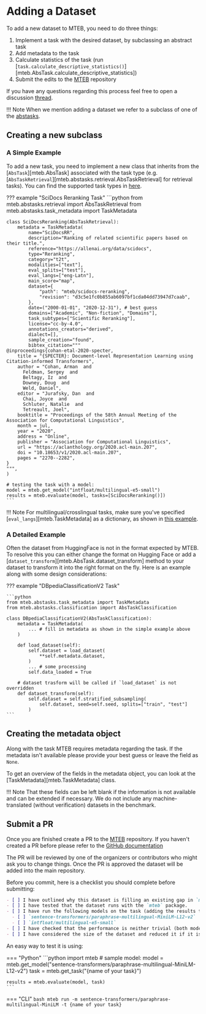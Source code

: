 # Adding a Dataset

To add a new dataset to MTEB, you need to do three things:

1) Implement a task with the desired dataset, by subclassing an abstract task
2) Add metadata to the task
3) Calculate statistics of the task (run [`task.calculate_descriptive_statistics()`][mteb.AbsTask.calculate_descriptive_statistics])
4) Submit the edits to the [MTEB](https://github.com/embeddings-benchmark/mteb/blob/main) repository

If you have any questions regarding this process feel free to open a discussion [thread](https://github.com/embeddings-benchmark/mteb/discussions).

!!! Note
    When we mention adding a dataset we refer to a subclass of one of the [abstasks](../api/task.md#multimodal-tasks).

## Creating a new subclass

### A Simple Example

To add a new task, you need to implement a new class that inherits from the [`AbsTask`][mteb.AbsTask] associated with the task type (e.g. [`AbsTaskRetrieval`][mteb.abstasks.retrieval.AbsTaskRetrieval] for retrieval tasks). You can find the supported task types in [here](../api/task.md#multimodal-tasks).

??? example "SciDocs Reranking Task"
    ```python
    from mteb.abstasks.retrieval import AbsTaskRetrieval
    from mteb.abstasks.task_metadata import TaskMetadata

    class SciDocsReranking(AbsTaskRetrieval):
        metadata = TaskMetadata(
            name="SciDocsRR",
            description="Ranking of related scientific papers based on their title.",
            reference="https://allenai.org/data/scidocs",
            type="Reranking",
            category="t2t",
            modalities=["text"],
            eval_splits=["test"],
            eval_langs=["eng-Latn"],
            main_score="map",
            dataset={
                "path": "mteb/scidocs-reranking",
                "revision": "d3c5e1fc0b855ab6097bf1cda04dd73947d7caab",
            },
            date=("2000-01-01", "2020-12-31"), # best guess
            domains=["Academic", "Non-fiction", "Domains"],
            task_subtypes=["Scientific Reranking"],
            license="cc-by-4.0",
            annotations_creators="derived",
            dialect=[],
            sample_creation="found",
            bibtex_citation="""
    @inproceedings{cohan-etal-2020-specter,
        title = "{SPECTER}: Document-level Representation Learning using Citation-informed Transformers",
        author = "Cohan, Arman  and
          Feldman, Sergey  and
          Beltagy, Iz  and
          Downey, Doug  and
          Weld, Daniel",
        editor = "Jurafsky, Dan  and
          Chai, Joyce  and
          Schluter, Natalie  and
          Tetreault, Joel",
        booktitle = "Proceedings of the 58th Annual Meeting of the Association for Computational Linguistics",
        month = jul,
        year = "2020",
        address = "Online",
        publisher = "Association for Computational Linguistics",
        url = "https://aclanthology.org/2020.acl-main.207",
        doi = "10.18653/v1/2020.acl-main.207",
        pages = "2270--2282",
    }
    """,
    )

    # testing the task with a model:
    model = mteb.get_model("intfloat/multilingual-e5-small")
    results = mteb.evaluate(model, tasks=[SciDocsReranking()])
    ```

!!! Note
    For multilingual/crosslingual tasks, make sure you've specified [`eval_langs`][mteb.TaskMetadata] as a dictionary, as shown in [this example](https://github.com/embeddings-benchmark/mteb/blob/main/mteb/tasks/classification/multilingual/mtop_intent_classification.py).



### A Detailed Example
Often the dataset from HuggingFace is not in the format expected by MTEB. To resolve this you can either change the format on Hugging Face or add a [`dataset_transform`][mteb.AbsTask.dataset_transform] method to your dataset to transform it into the right format on the fly. Here is an example along with some design considerations:

??? example "DBpediaClassificationV2 Task"

    ```python
    from mteb.abstasks.task_metadata import TaskMetadata
    from mteb.abstasks.classification import AbsTaskClassification

    class DBpediaClassificationV2(AbsTaskClassification):
        metadata = TaskMetadata(
            ... # fill in metadata as shown in the simple example above
        )

        def load_dataset(self):
            self.dataset = load_dataset(
                **self.metadata.dataset,
            )
            ... # some processing
            self.data_loaded = True

        # dataset trasform will be called if `load_dataset` is not overridden
        def dataset_transform(self):
            self.dataset = self.stratified_subsampling(
                self.dataset, seed=self.seed, splits=["train", "test"]
            )
    ```

## Creating the metadata object
Along with the task MTEB requires metadata regarding the task. If the metadata isn't available please provide your best guess or leave the field as `None`.

To get an overview of the fields in the metadata object, you can look at the [TaskMetadata][mteb.TaskMetadata] class.


!!! Note
    That these fields can be left blank if the information is not available and can be extended if necessary. We do not include any machine-translated (without verification) datasets in the benchmark.

## Submit a PR

Once you are finished create a PR to the [MTEB](https://github.com/embeddings-benchmark/mteb) repository. If you haven't created a PR before please refer to the [GitHub documentation](https://docs.github.com/en/pull-requests/collaborating-with-pull-requests/)

The PR will be reviewed by one of the organizers or contributors who might ask you to change things. Once the PR is approved the dataset will be added into the main repository.


Before you commit, here is a checklist you should complete before submitting:

```markdown
- [ ] I have outlined why this dataset is filling an existing gap in `mteb`
- [ ] I have tested that the dataset runs with the `mteb` package.
- [ ] I have run the following models on the task (adding the results to the pr). These can be run using the `mteb run -m {model_name} -t {task_name}` command.
  - [ ] `sentence-transformers/paraphrase-multilingual-MiniLM-L12-v2`
  - [ ] `intfloat/multilingual-e5-small`
- [ ] I have checked that the performance is neither trivial (both models gain close to perfect scores) nor random (both models gain close to random scores).
- [ ] I have considered the size of the dataset and reduced it if it is too big (2048 examples is typically large enough for most tasks)
```

An easy way to test it is using:

=== "Python"
    ```python
    import mteb
    # sample model:
    model = mteb.get_model("sentence-transformers/paraphrase-multilingual-MiniLM-L12-v2")
    task = mteb.get_task("{name of your task}")

    results = mteb.evaluate(model, task)
    ```
=== "CLI"
    ```bash
    mteb run -m sentence-transformers/paraphrase-multilingual-MiniLM -t {name of your task}
    ```
